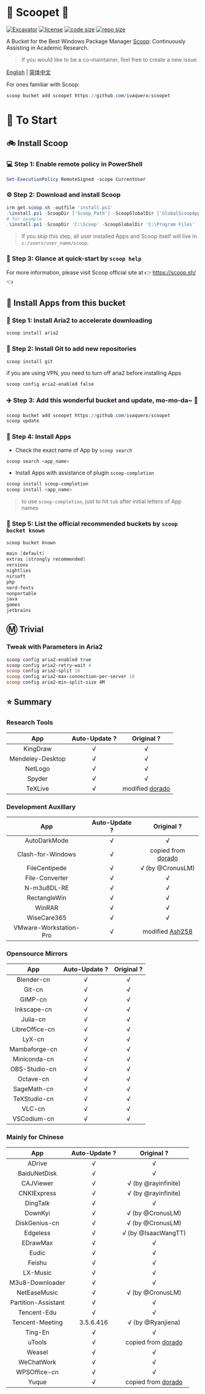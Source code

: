# 🍨 Scoopet 🍨

[![Excavator](https://github.com/ivaquero/scoopet/actions/workflows/ci.yml/badge.svg)](https://github.com/ivaquero/scoopet/actions/workflows/ci.yml)
[![license](https://img.shields.io/github/license/ivaquero/scoopet)](https://github.com/ivaquero/scoopet/blob/master/LICENSE)
[![code size](https://img.shields.io/github/languages/code-size/ivaquero/scoopet.svg)](https://img.shields.io/github/languages/code-size/ivaquero/scoopet.svg)
[![repo size](https://img.shields.io/github/repo-size/ivaquero/scoopet.svg)](https://img.shields.io/github/repo-size/ivaquero/scoopet.svg)

A Bucket for the Best Windows Package Manager [Scoop](https://github.com/ScoopInstaller/Scoop): Continuously Assisting in Academic Research.

> If you would like to be a co-maintainer, feel free to create a new issue.

<p align="left">
<a href="README.md">English</a> |
<a href="README-CN.md">简体中文</a>
</p>

For ones familiar with Scoop:

```powershell
scoop bucket add scoopet https://github.com/ivaquero/scoopet
```

# :running: To Start

## :bike: Install Scoop

### :computer: Step 1: Enable remote policy in PowerShell

```powershell
Set-ExecutionPolicy RemoteSigned -scope CurrentUser
```

### :gear: Step 2: Download and install Scoop

```powershell
irm get.scoop.sh -outfile 'install.ps1'
.\install.ps1 -ScoopDir ['Scoop_Path'] -ScoopGlobalDir ['GlobalScoopApps_Path'] -NoProxy
# for example
.\install.ps1 -ScoopDir 'C:\Scoop' -ScoopGlobalDir 'C:\Program Files' -NoProxy
```

> If you skip this step, all user installed Apps and Scoop itself will live in `c:/users/user_name/scoop`.

### :book: Step 3: Glance at quick-start by `scoop help`

For more information, please visit Scoop official site at 👉 https://scoop.sh/ 👈

## :car: Install Apps from this bucket

### :train: Step 1: Install Aria2 to accelerate downloading

```powershell
scoop install aria2
```

### :ticket: Step 2: Install Git to add new repositories

```powershell
scoop install git
```

if you are using VPN, you need to turn off aria2 before installing Apps

```powershell
scoop config aria2-enabled false
```

### :airplane: Step 3: Add this wonderful bucket and update, mo-mo-da~ :kiss:

```powershell
scoop bucket add scoopet https://github.com/ivaquero/scoopet
scoop update
```

### :rocket: Step 4: Install Apps

- Check the exact name of App by `scoop search`

```powershell
scoop search <app_name>
```

- Install Apps with assistance of plugin `scoop-completion`

```powershell
scoop install scoop-completion
scoop install <app_name>
```

> to use `scoop-completion`, just to hit `tab` after initial letters of App names

### :100: Step 5: List the official recommended buckets by `scoop bucket known`

```powershell
scoop bucket known

main [default]
extras [strongly recommended]
versions
nightlies
nirsoft
php
nerd-fonts
nonportable
java
games
jetbrains
```

## :m: Trivial

### Tweak with Parameters in Aria2

```powershell
scoop config aria2-enabled true
scoop config aria2-retry-wait 4
scoop config aria2-split 16
scoop config aria2-max-connection-per-server 16
scoop config aria2-min-split-size 4M
```

## :star: Summary

### Research Tools

|       App        | Auto-Update ? |                       Original ?                       |
| :--------------: | :-----------: | :----------------------------------------------------: |
|     KingDraw     |       √       |                           √                            |
| Mendeley-Desktop |       √       |                           √                            |
|     NetLogo      |       √       |                           √                            |
|      Spyder      |       √       |                           √                            |
|     TeXLive      |       √       | modified [dorado](https://github.com/chawyehsu/dorado) |

### Development Auxillary

|          App           | Auto-Update ? |                        Original ?                         |
| :--------------------: | :-----------: | :-------------------------------------------------------: |
|      AutoDarkMode      |       √       |                             √                             |
|   Clash-for-Windows    |       √       | copied from [dorado](https://github.com/chawyehsu/dorado) |
|     FileCentipede      |       √       |                     √ (by @CronusLM)                      |
|     File-Converter     |       √       |                             √                             |
|      N-m3u8DL-RE       |       √       |                             √                             |
|      RectangleWin      |       √       |                             √                             |
|         WinRAR         |       √       |                             √                             |
|      WiseCare365       |       √       |                             √                             |
| VMware-Workstation-Pro |       √       | modified [Ash258](https://github.com/Ash258/Scoop-Ash258) |

### Opensource Mirrors

|      App       | Auto-Update ? | Original ? |
| :------------: | :-----------: | :--------: |
|   Blender-cn   |       √       |     √      |
|     Git-cn     |       √       |     √      |
|    GIMP-cn     |       √       |     √      |
|  Inkscape-cn   |       √       |     √      |
|    Julia-cn    |       √       |     √      |
| LibreOffice-cn |       √       |     √      |
|     LyX-cn     |       √       |     √      |
| Mambaforge-cn  |       √       |     √      |
|  Miniconda-cn  |       √       |     √      |
| OBS-Studio-cn  |       √       |     √      |
|   Octave-cn    |       √       |     √      |
|  SageMath-cn   |       √       |     √      |
|  TeXStudio-cn  |       √       |     √      |
|     VLC-cn     |       √       |     √      |
|  VSCodium-cn   |       √       |     √      |

### Mainly for Chinese

|         App         | Auto-Update ? |                        Original ?                         |
| :-----------------: | :-----------: | :-------------------------------------------------------: |
|       ADrive        |       √       |                             √                             |
|    BaiduNetDisk     |       √       |                             √                             |
|      CAJViewer      |       √       |                    √ (by @rayinfinite)                    |
|     CNKIExpress     |       √       |                    √ (by @rayinfinite)                    |
|      DingTalk       |       √       |                             √                             |
|       DownKyi       |       √       |                     √ (by @CronusLM)                      |
|    DiskGenius-cn    |       √       |                     √ (by @CronusLM)                      |
|      Edgeless       |       √       |                    √ (by @IsaacWangTT)                    |
|      EDrawMax       |       √       |                             √                             |
|        Eudic        |       √       |                             √                             |
|       Feishu        |       √       |                             √                             |
|      LX-Music       |       √       |                             √                             |
|   M3u8-Downloader   |       √       |                             √                             |
|    NetEaseMusic     |       √       |                     √ (by @CronusLM)                      |
| Partition-Assistant |       √       |                             √                             |
|     Tencent-Edu     |       √       |                             √                             |
|   Tencent-Meeting   |   3.5.6.416   |                     √ (by @Ryanjiena)                     |
|       Ting-En       |       √       |                             √                             |
|       uTools        |       √       | copied from [dorado](https://github.com/chawyehsu/dorado) |
|       Weasel        |       √       |                             √                             |
|     WeChatWork      |       √       |                             √                             |
|    WPSOffice-cn     |       √       |                             √                             |
|        Yuque        |       √       | copied from [dorado](https://github.com/chawyehsu/dorado) |
